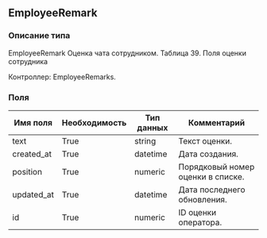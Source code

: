 
## EmployeeRemark

### Описание типа
EmployeeRemark
Оценка чата сотрудником.
Таблица 39. Поля оценки сотрудника

Контроллер: EmployeeRemarks.

### Поля

| Имя поля | Необходимость | Тип данных | Комментарий |
|---|---|---|---|
|text|True|string|Текст оценки.<br/>|
|created_at|True|datetime|Дата создания.<br/>|
|position|True|numeric|Порядковый номер оценки в списке.<br/>|
|updated_at|True|datetime|Дата последнего обновления.<br/>|
|id|True|numeric|ID оценки оператора.<br/>|
